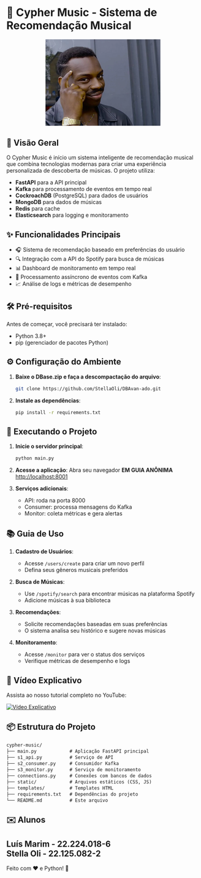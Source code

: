# 🎵 Cypher Music - Sistema de Recomendação Musical
<p align="center">
  <img src="https://github.com/StellaOli/DBAvan-ado/blob/main/20180703190744-rollsafe-meme.jpeg?raw=true" alt="Cypher Logo" width="300">
</p>

## 🚀 Visão Geral

O Cypher Music é início um sistema inteligente de recomendação musical que combina tecnologias modernas para criar uma experiência personalizada de descoberta de músicas. O projeto utiliza:

- **FastAPI** para a API principal
- **Kafka** para processamento de eventos em tempo real
- **CockroachDB** (PostgreSQL) para dados de usuários
- **MongoDB** para dados de músicas
- **Redis** para cache
- **Elasticsearch** para logging e monitoramento

## ✨ Funcionalidades Principais

- 🎧 Sistema de recomendação baseado em preferências do usuário
- 🔍 Integração com a API do Spotify para busca de músicas
- 📊 Dashboard de monitoramento em tempo real
- 🔄 Processamento assíncrono de eventos com Kafka
- 📈 Análise de logs e métricas de desempenho

## 🛠️ Pré-requisitos

Antes de começar, você precisará ter instalado:

- Python 3.8+
- pip (gerenciador de pacotes Python)

## ⚙️ Configuração do Ambiente

1. **Baixe o DBase.zip e faça a descompactação do arquivo**:
   ```bash
   git clone https://github.com/StellaOli/DBAvan-ado.git
   ```
2. **Instale as dependências**:
   ```bash
   pip install -r requirements.txt
   ```


## 🏃 Executando o Projeto

1. **Inicie o servidor principal**:
   ```bash
   python main.py
   ```

2. **Acesse a aplicação**:
   Abra seu navegador **EM GUIA ANÔNIMA** [http://localhost:8001](http://localhost:8001)

3. **Serviços adicionais**:
   - API: roda na porta 8000
   - Consumer: processa mensagens do Kafka
   - Monitor: coleta métricas e gera alertas

## 📚 Guia de Uso

1. **Cadastro de Usuários**:
   - Acesse `/users/create` para criar um novo perfil
   - Defina seus gêneros musicais preferidos

2. **Busca de Músicas**:
   - Use `/spotify/search` para encontrar músicas na plataforma Spotify
   - Adicione músicas à sua biblioteca

3. **Recomendações**:
   - Solicite recomendações baseadas em suas preferências
   - O sistema analisa seu histórico e sugere novas músicas

4. **Monitoramento**:
   - Acesse `/monitor` para ver o status dos serviços
   - Verifique métricas de desempenho e logs

## 🎥 Vídeo Explicativo

Assista ao nosso tutorial completo no YouTube:

[![Vídeo Explicativo](https://img.youtube.com/vi/O7-fIpWpSi0/0.jpg)](https://www.youtube.com/watch?v=O7-fIpWpSi0)

## 📦 Estrutura do Projeto

```
cypher-music/
├── main.py            # Aplicação FastAPI principal
├── s1_api.py          # Serviço de API
├── s2_consumer.py     # Consumidor Kafka
├── s3_monitor.py      # Serviço de monitoramento
├── connections.py     # Conexões com bancos de dados
├── static/            # Arquivos estáticos (CSS, JS)
├── templates/         # Templates HTML
├── requirements.txt   # Dependências do projeto
└── README.md          # Este arquivo
```

## ✉️ Alunos

Luís Marim - 22.224.018-6 </br>
Stella Oli - 22.125.082-2
---

Feito com ❤️ e Python! 🐍

